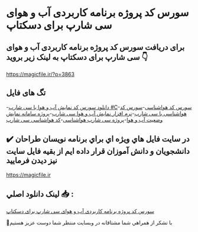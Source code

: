 # سورس کد پروژه برنامه کاربردی آب و هوای سی شارپ برای دسکتاپ

## برای دریافت سورس کد پروژه برنامه کاربردی آب و هوای سی شارپ برای دسکتاپ به لینک زیر بروید 👇

https://magicfile.ir/?p=3863

## تگ های فایل

-[دانلود سورس کد نمایش آب و هوا با سی شارپ #C](https://magicfile.ir/product/%da%a9%d8%af-%d9%be%d8%b1%d9%88%da%98%d9%87-%d8%a8%d8%b1%d9%86%d8%a7%d9%85%d9%87-%da%a9%d8%a7%d8%b1%d8%a8%d8%b1%d8%af%db%8c-%d8%a2%d8%a8-%d9%88-%d9%87%d9%88%d8%a7%db%8c-%d8%b3%db%8c-%d8%b4%d8%a7%d8%b1%d9%be/)-[سورس کد هواشناسی](https://magicfile.ir/product/%da%a9%d8%af-%d9%be%d8%b1%d9%88%da%98%d9%87-%d8%a8%d8%b1%d9%86%d8%a7%d9%85%d9%87-%da%a9%d8%a7%d8%b1%d8%a8%d8%b1%d8%af%db%8c-%d8%a2%d8%a8-%d9%88-%d9%87%d9%88%d8%a7%db%8c-%d8%b3%db%8c-%d8%b4%d8%a7%d8%b1%d9%be/)-[سورس کد هواشناسی با سی شارپ](https://magicfile.ir/product/%da%a9%d8%af-%d9%be%d8%b1%d9%88%da%98%d9%87-%d8%a8%d8%b1%d9%86%d8%a7%d9%85%d9%87-%da%a9%d8%a7%d8%b1%d8%a8%d8%b1%d8%af%db%8c-%d8%a2%d8%a8-%d9%88-%d9%87%d9%88%d8%a7%db%8c-%d8%b3%db%8c-%d8%b4%d8%a7%d8%b1%d9%be/)-[نرم افزار نمایش آب و هوا سی شارپ](https://magicfile.ir/product/%da%a9%d8%af-%d9%be%d8%b1%d9%88%da%98%d9%87-%d8%a8%d8%b1%d9%86%d8%a7%d9%85%d9%87-%da%a9%d8%a7%d8%b1%d8%a8%d8%b1%d8%af%db%8c-%d8%a2%d8%a8-%d9%88-%d9%87%d9%88%d8%a7%db%8c-%d8%b3%db%8c-%d8%b4%d8%a7%d8%b1%d9%be/)-[پروژه سامانه نمایش وضعیت آب و هوا](https://magicfile.ir/product/%da%a9%d8%af-%d9%be%d8%b1%d9%88%da%98%d9%87-%d8%a8%d8%b1%d9%86%d8%a7%d9%85%d9%87-%da%a9%d8%a7%d8%b1%d8%a8%d8%b1%d8%af%db%8c-%d8%a2%d8%a8-%d9%88-%d9%87%d9%88%d8%a7%db%8c-%d8%b3%db%8c-%d8%b4%d8%a7%d8%b1%d9%be/)-[پروژه سی شارپ هواشناسی](https://magicfile.ir/product/%da%a9%d8%af-%d9%be%d8%b1%d9%88%da%98%d9%87-%d8%a8%d8%b1%d9%86%d8%a7%d9%85%d9%87-%da%a9%d8%a7%d8%b1%d8%a8%d8%b1%d8%af%db%8c-%d8%a2%d8%a8-%d9%88-%d9%87%d9%88%d8%a7%db%8c-%d8%b3%db%8c-%d8%b4%d8%a7%d8%b1%d9%be/)-[کد هواشناسی سی شارپ](https://magicfile.ir/product/%da%a9%d8%af-%d9%be%d8%b1%d9%88%da%98%d9%87-%d8%a8%d8%b1%d9%86%d8%a7%d9%85%d9%87-%da%a9%d8%a7%d8%b1%d8%a8%d8%b1%d8%af%db%8c-%d8%a2%d8%a8-%d9%88-%d9%87%d9%88%d8%a7%db%8c-%d8%b3%db%8c-%d8%b4%d8%a7%d8%b1%d9%be/)

## ✔️ در سايت فايل هاي ويژه اي براي برنامه نويسان طراحان دانشجويان و دانش آموزان قرار داده ايم از بقيه فايل سايت نيز ديدن فرماييد

https://magicfile.ir


## لينک دانلود اصلي 📥 :

[سورس کد پروژه برنامه کاربردی آب و هوای سی شارپ برای دسکتاپ](https://magicfile.ir/product/%da%a9%d8%af-%d9%be%d8%b1%d9%88%da%98%d9%87-%d8%a8%d8%b1%d9%86%d8%a7%d9%85%d9%87-%da%a9%d8%a7%d8%b1%d8%a8%d8%b1%d8%af%db%8c-%d8%a2%d8%a8-%d9%88-%d9%87%d9%88%d8%a7%db%8c-%d8%b3%db%8c-%d8%b4%d8%a7%d8%b1%d9%be/) 


🙏با تشکر از همراهي شما مشتاقانه در وبسایت منتظر شما دوست عزیز هستیم

